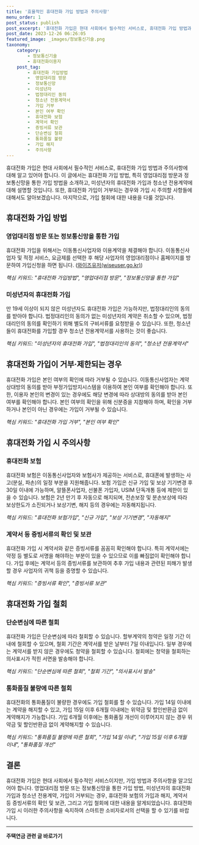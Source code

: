 ```yaml
---
title: '효율적인 휴대전화 가입 방법과 주의사항'
menu_order: 1
post_status: publish
post_excerpt: '휴대전화 가입은 현대 사회에서 필수적인 서비스로, 휴대전화 가입 방법과 주의사항에 대해 알고 있어야 합니다. 이 글에서는 휴대전화 가입 방법, 특히 영업대리점 방문과 정보통신망을 통한 가입 방법을 소개하고, 미성년자의 휴대전화 가입과 청소년 전용계약에 대해 설명할 것입니다. 또한, 휴대전화 가입이 거부되는 경우와 가입 시 주의할 사항들에 대해서도 알아보겠습니다. 마지막으로, 가입 철회에 대한 내용을 다룰 것입니다.'
post_date: 2023-12-26 06:26:05
featured_image: _images/정보통신기술.png
taxonomy:
    category:
        - 정보통신기술
        - 휴대전화이용자
    post_tag:
        - 휴대전화 가입방법
        -  영업대리점 방문
        -  정보통신망
        -  미성년자
        -  법정대리인 동의
        -  청소년 전용계약서
        -  가입 거부
        -  본인 여부 확인
        -  휴대전화 보험
        -  계약서 확인
        -  증빙서류 보관
        -  단순변심 철회
        -  통화품질 불량
        -  가입 해지
        -  주의사항
---
```



휴대전화 가입은 현대 사회에서 필수적인 서비스로, 휴대전화 가입 방법과 주의사항에 대해 알고 있어야 합니다. 이 글에서는 휴대전화 가입 방법, 특히 영업대리점 방문과 정보통신망을 통한 가입 방법을 소개하고, 미성년자의 휴대전화 가입과 청소년 전용계약에 대해 설명할 것입니다. 또한, 휴대전화 가입이 거부되는 경우와 가입 시 주의할 사항들에 대해서도 알아보겠습니다. 마지막으로, 가입 철회에 대한 내용을 다룰 것입니다. 

## 휴대전화 가입 방법

### 영업대리점 방문 또는 정보통신망을 통한 가입

휴대전화 가입을 위해서는 이동통신사업자와 이용계약을 체결해야 합니다. 이동통신사업자 및 적정 서비스, 요금제를 선택한 후 해당 사업자의 영업대리점이나 홈페이지를 방문하여 가입신청을 하면 됩니다. ([와이즈유저(wiseuser.go.kr)](http://wiseuser.go.kr)) 

*핵심 키워드: "휴대전화 가입방법", "영업대리점 방문", "정보통신망을 통한 가입"*

### 미성년자의 휴대전화 가입

만 19세 이상이 되지 않은 미성년자도 휴대전화 가입은 가능하지만, 법정대리인의 동의를 받아야 합니다. 법정대리인의 동의가 없는 미성년자의 계약은 취소할 수 있으며, 법정대리인의 동의를 확인하기 위해 별도의 구비서류를 요청받을 수 있습니다. 또한, 청소년들이 휴대전화를 가입할 경우 청소년 전용계약서를 사용하는 것이 좋습니다.

*핵심 키워드: "미성년자의 휴대전화 가입", "법정대리인의 동의", "청소년 전용계약서"*

## 휴대전화 가입이 거부·제한되는 경우

휴대전화 가입은 본인 여부의 확인에 따라 거부될 수 있습니다. 이동통신사업자는 계약 상대방의 동의를 받아 부정가입방지시스템을 이용하여 본인 여부를 확인해야 합니다. 또한, 이용자 본인의 변경이 있는 경우에도 해당 변경에 따라 상대방의 동의를 받아 본인 여부를 확인해야 합니다. 본인 여부의 확인을 위해 신분증을 지참해야 하며, 확인을 거부하거나 본인이 아닌 경우에는 가입이 거부될 수 있습니다.

*핵심 키워드: "휴대전화 가입 거부", "본인 여부 확인"*

## 휴대전화 가입 시 주의사항

### 휴대전화 보험

휴대전화 보험은 이동통신사업자와 보험사가 제공하는 서비스로, 휴대폰에 발생하는 사고(분실, 파손)의 일정 부분을 지원해줍니다. 보험 가입은 신규 가입 및 보상 기기변경 후 30일 이내에 가능하며, 알뜰폰사업자, 선불폰 가입자, USIM 단독개통 등에 제한이 있을 수 있습니다. 보험은 2년 만기 후 자동으로 해지되며, 전손보장 및 분손보상에 따라 보상한도가 소진되거나 보상기변, 해지 등의 경우에는 자동해지됩니다.

*핵심 키워드: "휴대전화 보험가입", "신규 가입", "보상 기기변경", "자동해지"*

### 계약서 등 증빙서류의 확인 및 보관

휴대전화 가입 시 계약서와 같은 증빙서류를 꼼꼼히 확인해야 합니다. 특히 계약서에는 약정 등 별도로 서명을 해야하는 부분이 있을 수 있으므로 이를 빠짐없이 확인해야 합니다. 가입 후에는 계약서 등의 증빙서류를 보관하여 추후 가입 내용과 관련된 피해가 발생할 경우 사업자의 귀책 등을 증명할 수 있습니다.

*핵심 키워드: "증빙서류 확인", "증빙서류 보관"*

## 휴대전화 가입 철회

### 단순변심에 따른 철회

휴대전화 가입은 단순변심에 따라 철회할 수 있습니다. 할부계약의 청약은 일정 기간 이내에 철회할 수 있으며, 철회 기간은 계약서를 받은 날부터 7일 이내입니다. 일부 경우에는 계약서를 받지 않은 경우에도 청약을 철회할 수 있습니다. 철회에는 청약을 철회하는 의사표시가 적힌 서면을 발송해야 합니다.

*핵심 키워드: "단순변심에 따른 철회", "철회 기간", "의사표시서 발송"*

### 통화품질 불량에 따른 철회

휴대전화의 통화품질이 불량한 경우에도 가입 철회를 할 수 있습니다. 가입 14일 이내에는 계약을 해지할 수 있고, 가입 15일 이후 6개월 이내에는 위약금 및 할인반환금 없이 계약해지가 가능합니다. 가입 6개월 이후에는 통화품질 개선이 이루어지지 않는 경우 위약금 및 할인반환금 없이 계약해지할 수 있습니다.

*핵심 키워드: "통화품질 불량에 따른 철회", "가입 14일 이내", "가입 15일 이후 6개월 이내", "통화품질 개선"*


## 결론

휴대전화 가입은 현대 사회에서 필수적인 서비스이지만, 가입 방법과 주의사항을 알고있어야 합니다. 영업대리점 방문 또는 정보통신망을 통한 가입 방법, 미성년자의 휴대전화 가입과 청소년 전용계약, 가입이 거부되는 경우, 휴대전화 보험의 가입과 해지, 계약서 등 증빙서류의 확인 및 보관, 그리고 가입 철회에 대한 내용을 알게되었습니다. 휴대전화 가입 시 이러한 주의사항을 숙지하여 스마트한 소비자로서의 선택을 할 수 있기를 바랍니다.


<!-- wp:separator -->
<hr class="wp-block-separator has-alpha-channel-opacity"/>
<!-- /wp:separator -->

<!-- wp:group {"backgroundColor":"base","layout":{"type":"constrained"}} -->
<div class="wp-block-group has-base-background-color has-background"><!-- wp:paragraph {"align":"center","fontSize":"medium"} -->
<p class="has-text-align-center has-large-font-size"><strong>주택연금 관련 글 바로가기</strong></p>
<!-- /wp:paragraph -->


<!-- wp:latest-posts
{"categories":[{"id":14528,"count":19,"description":"","link":"https://uknowlaw.com/category/%ec%a3%bc%ed%83%9d%ec%97%b0%ea%b8%88/","name":"주택연금","slug":"주택연금","taxonomy":"category","parent":0,"meta":[],"_links":{"self":[{"href":"https://uknowlaw.com/wp-json/wp/v2/categories/14528"}],"collection":[{"href":"https://uknowlaw.com/wp-json/wp/v2/categories"}],"about":[{"href":"https://uknowlaw.com/wp-json/wp/v2/taxonomies/category"}],"wp:post_type":[{"href":"https://uknowlaw.com/wp-json/wp/v2/posts?categories=14528"}],"curies":[{"name":"wp","href":"https://api.w.org/{rel}","templated":true}]}}],"postsToShow":100,"excerptLength":28,"postLayout":"grid","columns":2,"featuredImageAlign":"left","featuredImageSizeSlug":"large","fontSize":"small"} /--></div>
<!-- /wp:group -->